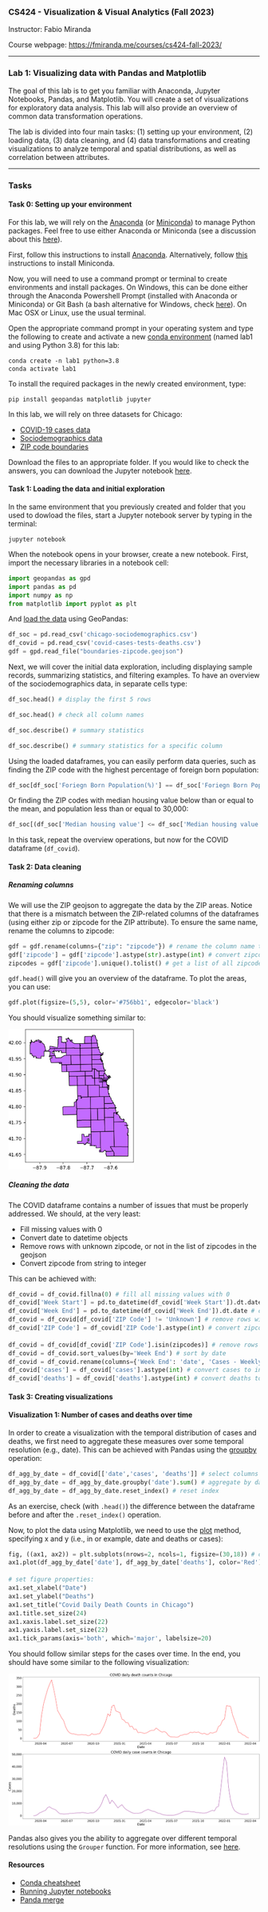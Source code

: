 ### CS424 - Visualization & Visual Analytics (Fall 2023)

Instructor: Fabio Miranda

Course webpage: https://fmiranda.me/courses/cs424-fall-2023/

---

### Lab 1: Visualizing data with Pandas and Matplotlib

The goal of this lab is to get you familiar with Anaconda, Jupyter Notebooks, Pandas, and Matplotlib. You will create a set of visualizations for exploratory data analysis. This lab will also provide an overview of common data transformation operations.

The lab is divided into four main tasks: (1) setting up your environment, (2) loading data, (3) data cleaning, and (4) data transformations and creating visualizations to analyze temporal and spatial distributions, as well as correlation between attributes.

---

### Tasks

#### Task 0: Setting up your environment

For this lab, we will rely on the [Anaconda](https://www.anaconda.com/) (or [Miniconda](https://docs.conda.io/projects/miniconda/en/latest/#)) to manage Python packages. Feel free to use either Anaconda or Miniconda (see a discussion about this [here](https://docs.conda.io/projects/conda/en/stable/user-guide/install/download.html#anaconda-or-miniconda)).

First, follow this instructions to install [Anaconda](https://docs.anaconda.com/free/anaconda/install/index.html). Alternatively, follow [this](https://docs.conda.io/projects/miniconda/en/latest/miniconda-install.html) instructions to install Miniconda.

Now, you will need to use a command prompt or terminal to create environments and install packages. On Windows, this can be done either through the Anaconda Powershell Prompt (installed with Anaconda or Miniconda) or Git Bash (a bash alternative for Windows, check [here](https://gitforwindows.org/)). On Mac OSX or Linux, use the usual terminal.

Open the appropriate command prompt in your operating system and type the following to create and activate a new [conda environment](https://docs.conda.io/projects/conda/en/latest/user-guide/concepts/environments.html) (named lab1 and using Python 3.8) for this lab:


```console
conda create -n lab1 python=3.8
conda activate lab1
```

To install the required packages in the newly created environment, type:

```console
pip install geopandas matplotlib jupyter
```

In this lab, we will rely on three datasets for Chicago:

* [COVID-19 cases data](covid-cases-tests-deaths.csv)
* [Sociodemographics data](chicago-sociodemographics.csv)
* [ZIP code boundaries](boundaries-zipcode.geojson)

Download the files to an appropriate folder. If you would like to check the answers, you can download the Jupyter notebook [here](lab-1.ipynb).

#### Task 1: Loading the data and initial exploration

In the same environment that you previously created and folder that you used to dowload the files, start a Jupyter notebook server by typing in the terminal:

```console
jupyter notebook
```

When the notebook opens in your browser, create a new notebook. First, import the necessary libraries in a notebook cell:

```python
import geopandas as gpd
import pandas as pd
import numpy as np
from matplotlib import pyplot as plt
```

And [load the data](https://geopandas.org/en/stable/docs/user_guide/io.html) using GeoPandas:
```python
df_soc = pd.read_csv('chicago-sociodemographics.csv')
df_covid = pd.read_csv('covid-cases-tests-deaths.csv')
gdf = gpd.read_file("boundaries-zipcode.geojson")
```

Next, we will cover the initial data exploration, including displaying sample records, summarizing statistics, and filtering examples. To have an overview of the sociodemographics data, in separate cells type:

```python
df_soc.head() # display the first 5 rows
```

```python
df_soc.head() # check all column names
```

```python
df_soc.describe() # summary statistics
```

```python
df_soc.describe() # summary statistics for a specific column
```

Using the loaded dataframes, you can easily perform data queries, such as finding the ZIP code with the highest percentage of foreign born population:

```python
df_soc[df_soc['Foriegn Born Population(%)'] == df_soc['Foriegn Born Population(%)'].max()] 
```

Or finding the ZIP codes with median housing value below than or equal to the mean, and population less than or equal to 30,000:
```python
df_soc[(df_soc['Median housing value'] <= df_soc['Median housing value'].mean()) & (df_soc['Population'] <= 30000)][['zipcode', 'Median housing value', 'Population']] 
```

In this task, repeat the overview operations, but now for the COVID dataframe (`df_covid`).

#### Task 2: Data cleaning

##### Renaming columns
We will use the ZIP geojson to aggregate the data by the ZIP areas. Notice that there is a mismatch between the ZIP-related columns of the dataframes (using either zip or zipcode for the ZIP attribute). To ensure the same name, rename the columns to zipcode:

```python
gdf = gdf.rename(columns={"zip": "zipcode"}) # rename the column name to match the other dataframe
gdf['zipcode'] = gdf['zipcode'].astype(str).astype(int) # convert zipcode from string to integer
zipcodes = gdf['zipcode'].unique().tolist() # get a list of all zipcodes
```

`gdf.head()` will give you an overview of the dataframe. To plot the areas, you can use:

```python
gdf.plot(figsize=(5,5), color='#756bb1', edgecolor='black')
```

You should visualize something similar to:

<img src="vis-1.png" alt="Visualization 1" width="50%"/>

##### Cleaning the data
The COVID dataframe contains a number of issues that must be properly addressed. We should, at the very least:
* Fill missing values with 0
* Convert date to datetime objects
* Remove rows with unknown zipcode, or not in the list of zipcodes in the geojson
* Convert zipcode from string to integer

This can be achieved with:

```python
df_covid = df_covid.fillna(0) # fill all missing values with 0
df_covid['Week Start'] = pd.to_datetime(df_covid['Week Start']).dt.date # convert date to datetime object
df_covid['Week End'] = pd.to_datetime(df_covid['Week End']).dt.date # convert date to datetime object
df_covid = df_covid[df_covid['ZIP Code'] != 'Unknown'] # remove rows with unknown zipcode
df_covid['ZIP Code'] = df_covid['ZIP Code'].astype(int) # convert zipcode from string to integer

df_covid = df_covid[df_covid['ZIP Code'].isin(zipcodes)] # remove rows with zipcode not in the list of zipcodes in the geojson file
df_covid = df_covid.sort_values(by='Week End') # sort by date
df_covid = df_covid.rename(columns={'Week End': 'date', 'Cases - Weekly': 'cases', 'Deaths - Weekly': 'deaths', 'ZIP Code': 'zipcode'}) # rename columns
df_covid['cases'] = df_covid['cases'].astype(int) # convert cases to integer
df_covid['deaths'] = df_covid['deaths'].astype(int) # convert deaths to integer
```

#### Task 3: Creating visualizations

#### Visualization 1: Number of cases and deaths over time

In order to create a visualization with the temporal distribution of cases and deaths, we first need to aggregate these measures over some temporal resolution (e.g., date). This can be achieved with Pandas using the [groupby](https://pandas.pydata.org/docs/reference/api/pandas.DataFrame.groupby.html) operation:

```python
df_agg_by_date = df_covid[['date','cases', 'deaths']] # select columns
df_agg_by_date = df_agg_by_date.groupby('date').sum() # aggregate by date
df_agg_by_date = df_agg_by_date.reset_index() # reset index
```

As an exercise, check (with `.head()`) the difference between the dataframe before and after the `.reset_index()` operation.

Now, to plot the data using Matplotlib, we need to use the [plot](https://matplotlib.org/stable/api/_as_gen/matplotlib.pyplot.plot.html) method, specifying x and y (i.e., in or example, date and deaths or cases):

```python
fig, ((ax1, ax2)) = plt.subplots(nrows=2, ncols=1, figsize=(30,18)) # create a figure with 2 subplots
ax1.plot(df_agg_by_date['date'], df_agg_by_date['deaths'], color='Red')

# set figure properties:
ax1.set_xlabel("Date")
ax1.set_ylabel("Deaths")
ax1.set_title("Covid Daily Death Counts in Chicago")
ax1.title.set_size(24)
ax1.xaxis.label.set_size(22)
ax1.yaxis.label.set_size(22)
ax1.tick_params(axis='both', which='major', labelsize=20)
```

You should follow similar steps for the cases over time. In the end, you should have some similar to the following visualization:

<img src="vis-2.png" alt="Visualization 2" width="100%"/>

Pandas also gives you the ability to aggregate over different temporal resolutions using the `Grouper` function. For more information, see [here](https://pandas.pydata.org/docs/reference/api/pandas.Grouper.html).

#### Resources

* [Conda cheatsheet](https://conda.io/projects/conda/en/latest/_downloads/843d9e0198f2a193a3484886fa28163c/conda-cheatsheet.pdf)
* [Running Jupyter notebooks](https://docs.jupyter.org/en/latest/running.html)
* [Panda merge](https://pandas.pydata.org/docs/reference/api/pandas.DataFrame.merge.html)
